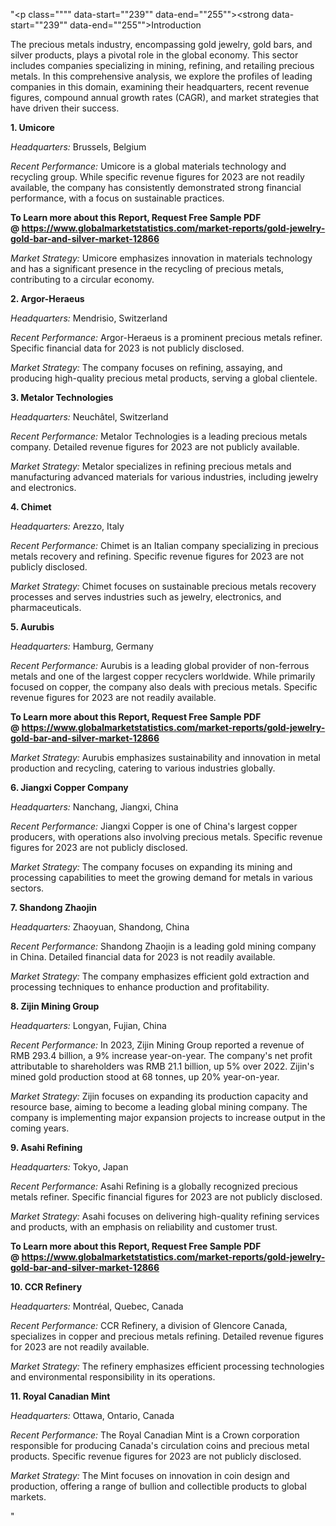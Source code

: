 "<p class="""" data-start=""239"" data-end=""255""><strong data-start=""239"" data-end=""255"">Introduction</strong></p>
<p class="""" data-start=""257"" data-end=""414""><span class=""relative -mx-px my-[-0.2rem] rounded-sm px-px py-[0.2rem]"">The precious metals industry, encompassing gold jewelry, gold bars, and silver products, plays a pivotal role in the global economy.</span> <span class=""relative -mx-px my-[-0.2rem] rounded-sm px-px py-[0.2rem]"">This sector includes companies specializing in mining, refining, and retailing precious metals.</span> <span class=""relative -mx-px my-[-0.2rem] rounded-sm px-px py-[0.2rem]"">In this comprehensive analysis, we explore the profiles of leading companies in this domain, examining their headquarters, recent revenue figures, compound annual growth rates (CAGR), and market strategies that have driven their success.</span></p>
<p class="""" data-start=""416"" data-end=""430""><strong data-start=""416"" data-end=""430"">1. Umicore</strong></p>
<p class="""" data-start=""432"" data-end=""529""><em data-start=""432"" data-end=""447"">Headquarters:</em> <span class=""relative -mx-px my-[-0.2rem] rounded-sm px-px py-[0.2rem]"">Brussels, Belgium</span></p>
<p class="""" data-start=""531"" data-end=""672""><em data-start=""531"" data-end=""552"">Recent Performance:</em> <span class=""relative -mx-px my-[-0.2rem] rounded-sm px-px py-[0.2rem]"">Umicore is a global materials technology and recycling group.</span> <span class=""relative -mx-px my-[-0.2rem] rounded-sm px-px py-[0.2rem]"">While specific revenue figures for 2023 are not readily available, the company has consistently demonstrated strong financial performance, with a focus on sustainable practices.</span></p>
<p class="""" data-start=""531"" data-end=""672""><strong>To Learn more about this Report, Request Free Sample PDF @&nbsp;<a href=""https://www.globalmarketstatistics.com/market-reports/gold-jewelry-gold-bar-and-silver-market-12866"">https://www.globalmarketstatistics.com/market-reports/gold-jewelry-gold-bar-and-silver-market-12866</a></strong></p>
<p class="""" data-start=""674"" data-end=""776""><em data-start=""674"" data-end=""692"">Market Strategy:</em> <span class=""relative -mx-px my-[-0.2rem] rounded-sm px-px py-[0.2rem]"">Umicore emphasizes innovation in materials technology and has a significant presence in the recycling of precious metals, contributing to a circular economy.</span></p>
<p class="""" data-start=""778"" data-end=""798""><strong data-start=""778"" data-end=""798"">2. Argor-Heraeus</strong></p>
<p class="""" data-start=""800"" data-end=""901""><em data-start=""800"" data-end=""815"">Headquarters:</em> <span class=""relative -mx-px my-[-0.2rem] rounded-sm px-px py-[0.2rem]"">Mendrisio, Switzerland</span></p>
<p class="""" data-start=""903"" data-end=""1050""><em data-start=""903"" data-end=""924"">Recent Performance:</em> <span class=""relative -mx-px my-[-0.2rem] rounded-sm px-px py-[0.2rem]"">Argor-Heraeus is a prominent precious metals refiner.</span> <span class=""relative -mx-px my-[-0.2rem] rounded-sm px-px py-[0.2rem]"">Specific financial data for 2023 is not publicly disclosed.</span></p>
<p class="""" data-start=""1052"" data-end=""1156""><em data-start=""1052"" data-end=""1070"">Market Strategy:</em> <span class=""relative -mx-px my-[-0.2rem] rounded-sm px-px py-[0.2rem]"">The company focuses on refining, assaying, and producing high-quality precious metal products, serving a global clientele.</span></p>
<p class="""" data-start=""1158"" data-end=""1185""><strong data-start=""1158"" data-end=""1185"">3. Metalor Technologies</strong></p>
<p class="""" data-start=""1187"" data-end=""1288""><em data-start=""1187"" data-end=""1202"">Headquarters:</em> <span class=""relative -mx-px my-[-0.2rem] rounded-sm px-px py-[0.2rem]"">Neuch&acirc;tel, Switzerland</span></p>
<p class="""" data-start=""1290"" data-end=""1437""><em data-start=""1290"" data-end=""1311"">Recent Performance:</em> <span class=""relative -mx-px my-[-0.2rem] rounded-sm px-px py-[0.2rem]"">Metalor Technologies is a leading precious metals company.</span> <span class=""relative -mx-px my-[-0.2rem] rounded-sm px-px py-[0.2rem]"">Detailed revenue figures for 2023 are not publicly available.</span></p>
<p class="""" data-start=""1439"" data-end=""1543""><em data-start=""1439"" data-end=""1457"">Market Strategy:</em> <span class=""relative -mx-px my-[-0.2rem] rounded-sm px-px py-[0.2rem]"">Metalor specializes in refining precious metals and manufacturing advanced materials for various industries, including jewelry and electronics.</span></p>
<p class="""" data-start=""1545"" data-end=""1558""><strong data-start=""1545"" data-end=""1558"">4. Chimet</strong></p>
<p class="""" data-start=""1560"" data-end=""1661""><em data-start=""1560"" data-end=""1575"">Headquarters:</em> <span class=""relative -mx-px my-[-0.2rem] rounded-sm px-px py-[0.2rem]"">Arezzo, Italy</span></p>
<p class="""" data-start=""1663"" data-end=""1810""><em data-start=""1663"" data-end=""1684"">Recent Performance:</em> <span class=""relative -mx-px my-[-0.2rem] rounded-sm px-px py-[0.2rem]"">Chimet is an Italian company specializing in precious metals recovery and refining.</span> <span class=""relative -mx-px my-[-0.2rem] rounded-sm px-px py-[0.2rem]"">Specific revenue figures for 2023 are not publicly disclosed.</span></p>
<p class="""" data-start=""1812"" data-end=""1916""><em data-start=""1812"" data-end=""1830"">Market Strategy:</em> <span class=""relative -mx-px my-[-0.2rem] rounded-sm px-px py-[0.2rem]"">Chimet focuses on sustainable precious metals recovery processes and serves industries such as jewelry, electronics, and pharmaceuticals.</span></p>
<p class="""" data-start=""1918"" data-end=""1932""><strong data-start=""1918"" data-end=""1932"">5. Aurubis</strong></p>
<p class="""" data-start=""1934"" data-end=""2035""><em data-start=""1934"" data-end=""1949"">Headquarters:</em> <span class=""relative -mx-px my-[-0.2rem] rounded-sm px-px py-[0.2rem]"">Hamburg, Germany</span></p>
<p class="""" data-start=""2037"" data-end=""2224""><em data-start=""2037"" data-end=""2058"">Recent Performance:</em> <span class=""relative -mx-px my-[-0.2rem] rounded-sm px-px py-[0.2rem]"">Aurubis is a leading global provider of non-ferrous metals and one of the largest copper recyclers worldwide.</span> <span class=""relative -mx-px my-[-0.2rem] rounded-sm px-px py-[0.2rem]"">While primarily focused on copper, the company also deals with precious metals.</span> <span class=""relative -mx-px my-[-0.2rem] rounded-sm px-px py-[0.2rem]"">Specific revenue figures for 2023 are not readily available.</span></p>
<p class="""" data-start=""2037"" data-end=""2224""><strong>To Learn more about this Report, Request Free Sample PDF @&nbsp;<a href=""https://www.globalmarketstatistics.com/market-reports/gold-jewelry-gold-bar-and-silver-market-12866"">https://www.globalmarketstatistics.com/market-reports/gold-jewelry-gold-bar-and-silver-market-12866</a></strong></p>
<p class="""" data-start=""2226"" data-end=""2330""><em data-start=""2226"" data-end=""2244"">Market Strategy:</em> <span class=""relative -mx-px my-[-0.2rem] rounded-sm px-px py-[0.2rem]"">Aurubis emphasizes sustainability and innovation in metal production and recycling, catering to various industries globally.</span></p>
<p class="""" data-start=""2332"" data-end=""2361""><strong data-start=""2332"" data-end=""2361"">6. Jiangxi Copper Company</strong></p>
<p class="""" data-start=""2363"" data-end=""2464""><em data-start=""2363"" data-end=""2378"">Headquarters:</em> <span class=""relative -mx-px my-[-0.2rem] rounded-sm px-px py-[0.2rem]"">Nanchang, Jiangxi, China</span></p>
<p class="""" data-start=""2466"" data-end=""2613""><em data-start=""2466"" data-end=""2487"">Recent Performance:</em> <span class=""relative -mx-px my-[-0.2rem] rounded-sm px-px py-[0.2rem]"">Jiangxi Copper is one of China's largest copper producers, with operations also involving precious metals.</span> <span class=""relative -mx-px my-[-0.2rem] rounded-sm px-px py-[0.2rem]"">Specific revenue figures for 2023 are not publicly disclosed.</span></p>
<p class="""" data-start=""2615"" data-end=""2719""><em data-start=""2615"" data-end=""2633"">Market Strategy:</em> <span class=""relative -mx-px my-[-0.2rem] rounded-sm px-px py-[0.2rem]"">The company focuses on expanding its mining and processing capabilities to meet the growing demand for metals in various sectors.</span></p>
<p class="""" data-start=""2721"" data-end=""2744""><strong data-start=""2721"" data-end=""2744"">7. Shandong Zhaojin</strong></p>
<p class="""" data-start=""2746"" data-end=""2847""><em data-start=""2746"" data-end=""2761"">Headquarters:</em> <span class=""relative -mx-px my-[-0.2rem] rounded-sm px-px py-[0.2rem]"">Zhaoyuan, Shandong, China</span></p>
<p class="""" data-start=""2849"" data-end=""2996""><em data-start=""2849"" data-end=""2870"">Recent Performance:</em> <span class=""relative -mx-px my-[-0.2rem] rounded-sm px-px py-[0.2rem]"">Shandong Zhaojin is a leading gold mining company in China.</span> <span class=""relative -mx-px my-[-0.2rem] rounded-sm px-px py-[0.2rem]"">Detailed financial data for 2023 is not readily available.</span></p>
<p class="""" data-start=""2998"" data-end=""3102""><em data-start=""2998"" data-end=""3016"">Market Strategy:</em> <span class=""relative -mx-px my-[-0.2rem] rounded-sm px-px py-[0.2rem]"">The company emphasizes efficient gold extraction and processing techniques to enhance production and profitability.</span></p>
<p class="""" data-start=""3104"" data-end=""3129""><strong data-start=""3104"" data-end=""3129"">8. Zijin Mining Group</strong></p>
<p class="""" data-start=""3131"" data-end=""3232""><em data-start=""3131"" data-end=""3146"">Headquarters:</em> <span class=""relative -mx-px my-[-0.2rem] rounded-sm px-px py-[0.2rem]"">Longyan, Fujian, China</span></p>
<p class="""" data-start=""3234"" data-end=""3461""><em data-start=""3234"" data-end=""3255"">Recent Performance:</em> <span class=""relative -mx-px my-[-0.2rem] rounded-sm px-px py-[0.2rem]"">In 2023, Zijin Mining Group reported a revenue of RMB 293.4 billion, a 9% increase year-on-year.</span> <span class=""relative -mx-px my-[-0.2rem] rounded-sm px-px py-[0.2rem]"">The company's net profit attributable to shareholders was RMB 21.1 billion, up 5% over 2022.</span> <span class=""relative -mx-px my-[-0.2rem] rounded-sm px-px py-[0.2rem]"">Zijin's mined gold production stood at 68 tonnes, up 20% year-on-year.</span></p>
<p class="""" data-start=""3463"" data-end=""3607""><em data-start=""3463"" data-end=""3481"">Market Strategy:</em> <span class=""relative -mx-px my-[-0.2rem] rounded-sm px-px py-[0.2rem]"">Zijin focuses on expanding its production capacity and resource base, aiming to become a leading global mining company.</span> <span class=""relative -mx-px my-[-0.2rem] rounded-sm px-px py-[0.2rem]"">The company is implementing major expansion projects to increase output in the coming years.</span></p>
<p class="""" data-start=""3609"" data-end=""3630""><strong data-start=""3609"" data-end=""3630"">9. Asahi Refining</strong></p>
<p class="""" data-start=""3632"" data-end=""3733""><em data-start=""3632"" data-end=""3647"">Headquarters:</em> <span class=""relative -mx-px my-[-0.2rem] rounded-sm px-px py-[0.2rem]"">Tokyo, Japan</span></p>
<p class="""" data-start=""3735"" data-end=""3882""><em data-start=""3735"" data-end=""3756"">Recent Performance:</em> <span class=""relative -mx-px my-[-0.2rem] rounded-sm px-px py-[0.2rem]"">Asahi Refining is a globally recognized precious metals refiner.</span> <span class=""relative -mx-px my-[-0.2rem] rounded-sm px-px py-[0.2rem]"">Specific financial figures for 2023 are not publicly disclosed.</span></p>
<p class="""" data-start=""3884"" data-end=""3988""><em data-start=""3884"" data-end=""3902"">Market Strategy:</em> <span class=""relative -mx-px my-[-0.2rem] rounded-sm px-px py-[0.2rem]"">Asahi focuses on delivering high-quality refining services and products, with an emphasis on reliability and customer trust.</span></p>
<p class="""" data-start=""3884"" data-end=""3988""><strong>To Learn more about this Report, Request Free Sample PDF @&nbsp;<a href=""https://www.globalmarketstatistics.com/market-reports/gold-jewelry-gold-bar-and-silver-market-12866"">https://www.globalmarketstatistics.com/market-reports/gold-jewelry-gold-bar-and-silver-market-12866</a></strong></p>
<p class="""" data-start=""3990"" data-end=""4010""><strong data-start=""3990"" data-end=""4010"">10. CCR Refinery</strong></p>
<p class="""" data-start=""4012"" data-end=""4113""><em data-start=""4012"" data-end=""4027"">Headquarters:</em> <span class=""relative -mx-px my-[-0.2rem] rounded-sm px-px py-[0.2rem]"">Montr&eacute;al, Quebec, Canada</span></p>
<p class="""" data-start=""4115"" data-end=""4262""><em data-start=""4115"" data-end=""4136"">Recent Performance:</em> <span class=""relative -mx-px my-[-0.2rem] rounded-sm px-px py-[0.2rem]"">CCR Refinery, a division of Glencore Canada, specializes in copper and precious metals refining.</span> <span class=""relative -mx-px my-[-0.2rem] rounded-sm px-px py-[0.2rem]"">Detailed revenue figures for 2023 are not readily available.</span></p>
<p class="""" data-start=""4264"" data-end=""4368""><em data-start=""4264"" data-end=""4282"">Market Strategy:</em> <span class=""relative -mx-px my-[-0.2rem] rounded-sm px-px py-[0.2rem]"">The refinery emphasizes efficient processing technologies and environmental responsibility in its operations.</span></p>
<p class="""" data-start=""4370"" data-end=""4397""><strong data-start=""4370"" data-end=""4397"">11. Royal Canadian Mint</strong></p>
<p class="""" data-start=""4399"" data-end=""4500""><em data-start=""4399"" data-end=""4414"">Headquarters:</em> <span class=""relative -mx-px my-[-0.2rem] rounded-sm px-px py-[0.2rem]"">Ottawa, Ontario, Canada</span></p>
<p class="""" data-start=""4502"" data-end=""4649""><em data-start=""4502"" data-end=""4523"">Recent Performance:</em> <span class=""relative -mx-px my-[-0.2rem] rounded-sm px-px py-[0.2rem]"">The Royal Canadian Mint is a Crown corporation responsible for producing Canada's circulation coins and precious metal products.</span> <span class=""relative -mx-px my-[-0.2rem] rounded-sm px-px py-[0.2rem]"">Specific revenue figures for 2023 are not publicly disclosed.</span></p>
<p class="""" data-start=""4651"" data-end=""4755""><em data-start=""4651"" data-end=""4669"">Market Strategy:</em> <span class=""relative -mx-px my-[-0.2rem] rounded-sm px-px py-[0.2rem]"">The Mint focuses on innovation in coin design and production, offering a range of bullion and collectible products to global markets.</span></p>"
